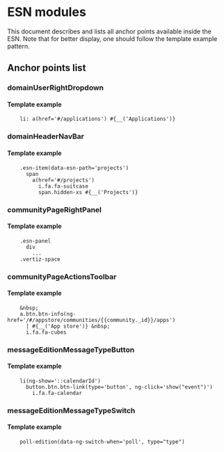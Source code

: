 # ESN modules

This document describes and lists all anchor points available inside the ESN. Note that for better display, one should
follow the template example pattern.

## Anchor points list

### domainUserRightDropdown

#### Template example

        li: a(href='#/applications') #{__('Applications')}

### domainHeaderNavBar

#### Template example

        .esn-item(data-esn-path='projects')
          span
            a(href='#/projects')
              i.fa.fa-suitcase
              span.hidden-xs #{__('Projects')}

### communityPageRightPanel

#### Template example

        .esn-panel
          div
            ...
        .vertiz-space

### communityPageActionsToolbar

#### Template example

        &nbsp;
        a.btn.btn-info(ng-href='/#/appstore/communities/{{community._id}}/apps')
          | #{__('App store')} &nbsp;
          i.fa.fa-cubes

### messageEditionMessageTypeButton

#### Template example

        li(ng-show='::calendarId')
          button.btn.btn-link(type='button', ng-click='show("event")')
            i.fa.fa-calendar

### messageEditionMessageTypeSwitch

#### Template example

        poll-edition(data-ng-switch-when='poll', type="type")
